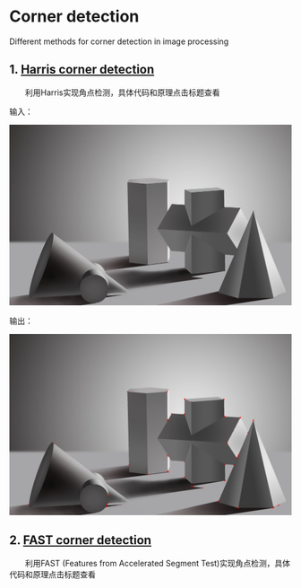 # Corner detection
Different methods for corner detection in image processing

## 1. [Harris corner detection](harris/harris_doc/README.md)
&emsp;&emsp;利用Harris实现角点检测，具体代码和原理点击标题查看

输入：

![input](harris/data/input/input3.jpg)

输出：

![output](harris/data/output/harris_corner3.jpg)

## 2. [FAST corner detection](FAST/fast_doc/README.md)
&emsp;&emsp;利用FAST (Features from Accelerated Segment Test)实现角点检测，具体代码和原理点击标题查看
